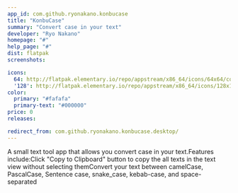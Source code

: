 ```yaml
---
app_id: com.github.ryonakano.konbucase
title: "KonbuCase"
summary: "Convert case in your text"
developer: "Ryo Nakano"
homepage: "#"
help_page: "#"
dist: flatpak
screenshots:

icons:
  64: http://flatpak.elementary.io/repo/appstream/x86_64/icons/64x64/com.github.ryonakano.konbucase.png
  '128': http://flatpak.elementary.io/repo/appstream/x86_64/icons/128x128/com.github.ryonakano.konbucase.png
color:
  primary: "#fafafa"
  primary-text: "#000000"
price: 0
releases:

redirect_from: com.github.ryonakano.konbucase.desktop/
---
```


A small text tool app that allows you convert case in your text.Features include:Click "Copy to Clipboard" button to copy the all texts in the text view without selecting themConvert your text between camelCase, PascalCase, Sentence case, snake_case, kebab-case, and space-separated